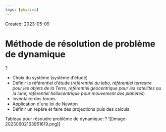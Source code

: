 ```yaml
---
tags: [physics] 
---
```

Created: 2023-05-09

# Méthode de résolution de problème de dynamique
?
- Choix du système (système d'étude)
- Définir le référentiel d'étude (*référentiel du labo, référentiel terrestre pour les objets de la Terre, référentiel géocentrique pour les satellites ou la lune, référentiel héliocentrique pour mouvement des planètes*)
- Inventaire des forces
- Application d'une loi de Newton
- Définir un repère et faire des projections puis des calculs 
<!--SR:!2023-10-12,30,170-->


Tableau pour résoudre problème de dynamique:
?
![[image-20230602163951619.png]]
<!--SR:!2024-02-02,145,244-->

